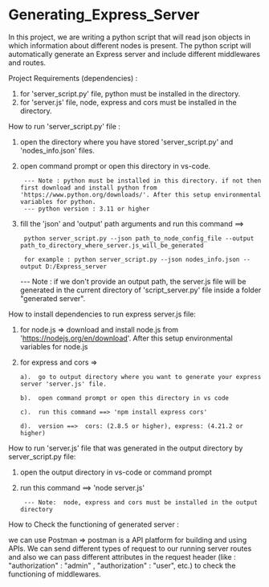 # Generating_Express_Server
In this project, we are writing a python script that will read json objects in which information about different nodes is present. The python script will automatically generate an Express server and include different middlewares and routes.  

Project Requirements (dependencies) :
  1.  for 'server_script.py' file, python must be installed in the directory.
  2.  for 'server.js' file, node, express and cors must be installed in the directory.


How to run 'server_script.py' file :
  1. open the directory where you have stored 'server_script.py' and 'nodes_info.json' files.
  2. open command prompt or open this directory in vs-code.

          --- Note : python must be installed in this directory. if not then first download and install python from 'https://www.python.org/downloads/'. After this setup environmental variables for python.
          --- python version : 3.11 or higher 

     
  4. fill the 'json' and 'output' path arguments and run this command ==>
  
          python server_script.py --json path_to_node_config_file --output path_to_directory_where_server.js_will_be_generated

          for example : python server_script.py --json nodes_info.json --output D:/Express_server
       --- Note : if we don't provide an output path, the server.js file will be generated in the current directory of 'script_server.py' file inside a folder "generated server".


How to install dependencies to run express server.js file:
  1.  for node.js  => download and install node.js from 'https://nodejs.org/en/download'. After this setup environmental variables for node.js
  2.  for express and cors  =>
     
          a).  go to output directory where you want to generate your express server 'server.js' file.
      
          b).  open command prompt or open this directory in vs code 
      
          c).  run this command ==> 'npm install express cors'

          d).  version ==>  cors: (2.8.5 or higher), express: (4.21.2 or higher)
      

How to run 'server.js' file that was generated in the output directory by server_script.py file:
   1.  open the output directory in vs-code or command prompt
   2.  run this command ==>  'node server.js'

            --- Note:  node, express and cors must be installed in the output directory

How to Check the functioning of generated server :

  we can use Postman => postman is a API platform for building and using APIs. We can send different types of request to our running server routes and also we can pass different attributes in the request header (like : "authorization" : "admin" , "authorization" : "user", etc.) to check the functioning of middlewares.

